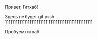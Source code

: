 Привет, Гитхаб!

Здесь не будет git push  
11111111111111111111111111111111111111111111111111

Пробуем гитхаб

